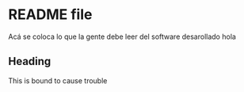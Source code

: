 # README file

Acá se coloca lo que la gente debe leer del software desarollado
hola
## Heading 

This is bound to cause trouble
